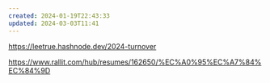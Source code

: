 ```yaml
---
created: 2024-01-19T22:43:33
updated: 2024-03-03T11:41
---
```

https://leetrue.hashnode.dev/2024-turnover

https://www.rallit.com/hub/resumes/162650/%EC%A0%95%EC%A7%84%EC%84%9D